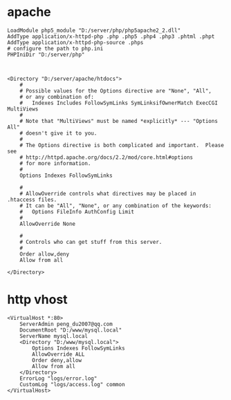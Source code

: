 
# apache 

    LoadModule php5_module "D:/server/php/php5apache2_2.dll"
    AddType application/x-httpd-php .php .php5 .php4 .php3 .phtml .phpt
    AddType application/x-httpd-php-source .phps
    # configure the path to php.ini
    PHPIniDir "D:/server/php"



    <Directory "D:/server/apache/htdocs">
        #
        # Possible values for the Options directive are "None", "All",
        # or any combination of:
        #   Indexes Includes FollowSymLinks SymLinksifOwnerMatch ExecCGI MultiViews
        #
        # Note that "MultiViews" must be named *explicitly* --- "Options All"
        # doesn't give it to you.
        #
        # The Options directive is both complicated and important.  Please see
        # http://httpd.apache.org/docs/2.2/mod/core.html#options
        # for more information.
        #
        Options Indexes FollowSymLinks

        #
        # AllowOverride controls what directives may be placed in .htaccess files.
        # It can be "All", "None", or any combination of the keywords:
        #   Options FileInfo AuthConfig Limit
        #
        AllowOverride None

        #
        # Controls who can get stuff from this server.
        #
        Order allow,deny
        Allow from all

    </Directory>

# http vhost

    <VirtualHost *:80>
        ServerAdmin peng_du2007@qq.com
        DocumentRoot "D:/www/mysql.local"
        ServerName mysql.local
        <Directory "D:/www/mysql.local">
            Options Indexes FollowSymLinks
            AllowOverride ALL
            Order deny,allow
            Allow from all
        </Directory>
        ErrorLog "logs/error.log"
        CustomLog "logs/access.log" common
    </VirtualHost>